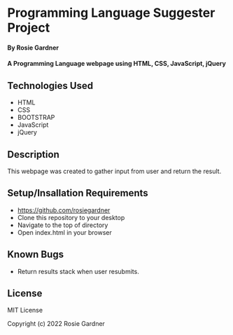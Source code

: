 # Programming Language Suggester Project

#### By Rosie Gardner

#### A Programming Language webpage using HTML, CSS, JavaScript, jQuery

## Technologies Used
* HTML
* CSS
* BOOTSTRAP
* JavaScript
* jQuery

## Description
This webpage was created to gather input from user and return the result. 

## Setup/Insallation Requirements
* https://github.com/rosiegardner
* Clone this repository to your desktop
* Navigate to the top of directory
* Open index.html in your browser

## Known Bugs
* Return results stack when user resubmits.

## License
MIT License

Copyright (c) 2022 Rosie Gardner

